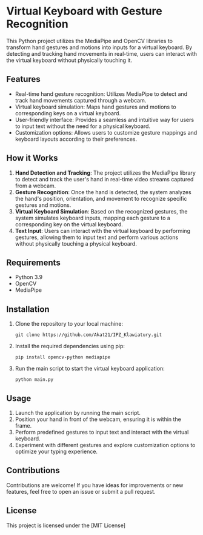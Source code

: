 # Virtual Keyboard with Gesture Recognition

This Python project utilizes the MediaPipe and OpenCV libraries to transform hand gestures and motions into inputs for a virtual keyboard. By detecting and tracking hand movements in real-time, users can interact with the virtual keyboard without physically touching it.

## Features

- Real-time hand gesture recognition: Utilizes MediaPipe to detect and track hand movements captured through a webcam.
- Virtual keyboard simulation: Maps hand gestures and motions to corresponding keys on a virtual keyboard.
- User-friendly interface: Provides a seamless and intuitive way for users to input text without the need for a physical keyboard.
- Customization options: Allows users to customize gesture mappings and keyboard layouts according to their preferences.

## How it Works

1. **Hand Detection and Tracking**: The project utilizes the MediaPipe library to detect and track the user's hand in real-time video streams captured from a webcam.
2. **Gesture Recognition**: Once the hand is detected, the system analyzes the hand's position, orientation, and movement to recognize specific gestures and motions.
3. **Virtual Keyboard Simulation**: Based on the recognized gestures, the system simulates keyboard inputs, mapping each gesture to a corresponding key on the virtual keyboard.
4. **Text Input**: Users can interact with the virtual keyboard by performing gestures, allowing them to input text and perform various actions without physically touching a physical keyboard.

## Requirements

- Python 3.9
- OpenCV
- MediaPipe

## Installation

1. Clone the repository to your local machine:

    ```
    git clone https://github.com/Akat21/IPZ_Klawiatury.git
    ```

2. Install the required dependencies using pip:

    ```
    pip install opencv-python mediapipe
    ```

3. Run the main script to start the virtual keyboard application:

    ```
    python main.py
    ```

## Usage

1. Launch the application by running the main script.
2. Position your hand in front of the webcam, ensuring it is within the frame.
3. Perform predefined gestures to input text and interact with the virtual keyboard.
4. Experiment with different gestures and explore customization options to optimize your typing experience.

## Contributions

Contributions are welcome! If you have ideas for improvements or new features, feel free to open an issue or submit a pull request.

## License

This project is licensed under the [MIT License]
